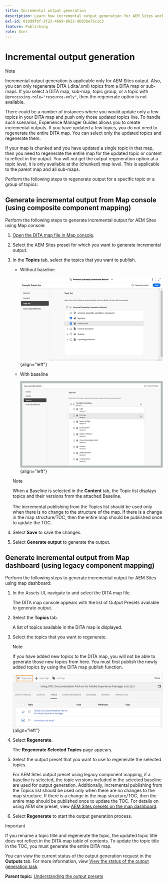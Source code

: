 ```yaml
---
title: Incremental output generation
description: Learn how incremental output generation for AEM Sites works in AEM Guides. 
exl-id: 019d9fbf-2f23-4669-8022-d693be75c1c3
feature: Publishing
role: User
---
```


# Incremental output generation

>[!NOTE]
>
> Incremental output generation is applicable only for AEM Sites output. Also, you can only regenerate DITA \(.dita/.xml\) topics from a DITA map or sub-maps. If you select a DITA map, sub-map, topic group, or a topic with `@processing-role="resource-only"`, then the regenerate option is not available.

There could be a number of instances where you would update only a few topics in your DITA map and push only those updated topics live. To handle such scenarios, Experience Manager Guides allows you to create incremental outputs. If you have updated a few topics, you do not need to regenerate the entire DITA map. You can select only the updated topics and regenerate them.

If your map is chunked and you have updated a single topic in that map, then you need to regenerate the entire map for the updated topic or content to reflect in the output. You will not get the output regeneration option at a topic level, it is only available at the \(chunked\) map level. This is applicable to the parent map and all sub-maps.

Perform the following steps to regenerate output for a specific topic or a group of topics:

## Generate incremental output from Map console (using composite component mapping)

Perform the following steps to generate incremental output for AEM Sites using Map console:

1. [Open the DITA map file in Map console](./open-files-map-console.md).
1. Select the AEM Sites preset for which you want to generate incremental output.
1. In the **Topics** tab, select the topics that you want to publish. 

    - Without baseline 
    
       ![aem sites topic list](images/aem-presets-topic-list.png) {align="left"}

    - With baseline

       ![aem sites topic list with baseline](images/aem-presets-topic-list-new.png) {align="left"}

    >[!NOTE] 
    >
    > When a Baseline is selected in the **Content** tab, the Topic list displays topics and their versions from the attached Baseline.<br><br>
    > The incremental publishing from the Topics list should be used only when there is no change to the structure of the map. If there is a change in the map structure/TOC, then the entire map should be published once to update the TOC.

1. Select **Save** to save the changes.
1. Select **Generate output** to generate the output.


## Generate incremental output from Map dashboard (using legacy component mapping)

Perform the following steps to generate incremental output for AEM Sites using map dashboard:

1.  In the Assets UI, navigate to and select the DITA map file.

    The DITA map console appears with the list of Output Presets available to generate output.

1.  Select the **Topics** tab.

    A list of topics available in the DITA map is displayed.

1.  Select the topics that you want to regenerate.

    >[!NOTE]
    >
    > If you have added new topics to the DITA map, you will not be able to generate those new topics from here. You must first publish the newly added topics by using the DITA map publish function.

    ![](images/regenerate-topics.png){align="left"}

1.  Select **Regenerate**.

    The **Regenerate Selected Topics** page appears.

1.  Select the output preset that you want to use to regenerate the selected topics.

    For AEM Sites output preset using legacy component mapping, if a baseline is selected, the topic versions included in the selected baseline are used for output generation. Additionally, incremental publishing from the Topics list should be used only when there are no changes to the map structure. If there is a change in the map structure/TOC, then the entire map should be published once to update the TOC. For details on using AEM site preset, view [AEM Sites presets on the map dashboard](./generate-output-aem-site-map-dashboard.md).


1.  Select **Regenerate** to start the output generation process.


>[!IMPORTANT]
>
> If you rename a topic title and regenerate the topic, the updated topic title does not reflect in the DITA map table of contents. To update the topic title in the TOC, you must generate the entire DITA map.

You can view the current status of the output generation request in the **Outputs** tab. For more information, view [View the status of the output generation task](#view-the-status-of-the-output-generation-task).



**Parent topic:** [Understanding the output presets](generate-output-understand-presets.md)
